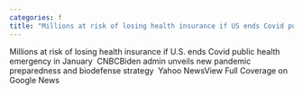 ```yaml
---
categories: f
title: "Millions at risk of losing health insurance if US ends Covid public health emergency in January  CNBC"
---
```

Millions at risk of losing health insurance if U.S. ends Covid public health emergency in January&nbsp;&nbsp;CNBCBiden admin unveils new pandemic preparedness and biodefense strategy&nbsp;&nbsp;Yahoo NewsView Full Coverage on Google News